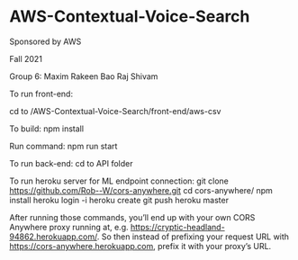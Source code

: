 # AWS-Contextual-Voice-Search
Sponsored by AWS

Fall 2021

Group 6:
Maxim
Rakeen 
Bao
Raj
Shivam

To run front-end:

cd to /AWS-Contextual-Voice-Search/front-end/aws-csv

To build: npm install

Run command: npm run start

To run back-end:
cd to API folder

To run heroku server for ML endpoint connection:
git clone https://github.com/Rob--W/cors-anywhere.git
cd cors-anywhere/
npm install
heroku login -i
heroku create
git push heroku master

After running those commands, you’ll end up with your own CORS Anywhere proxy running at, e.g. https://cryptic-headland-94862.herokuapp.com/. So then instead of prefixing your request URL with https://cors-anywhere.herokuapp.com, prefix it with your proxy’s URL.

